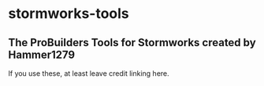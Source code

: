 # stormworks-tools

## The ProBuilders Tools for Stormworks created by Hammer1279

If you use these, at least leave credit linking here.
